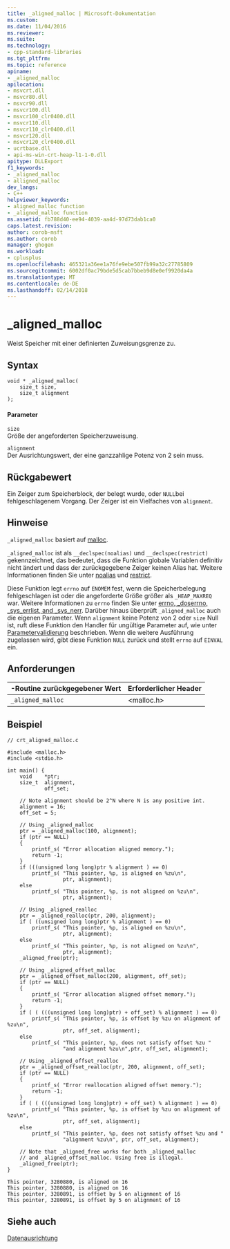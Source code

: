 ```yaml
---
title: _aligned_malloc | Microsoft-Dokumentation
ms.custom: 
ms.date: 11/04/2016
ms.reviewer: 
ms.suite: 
ms.technology:
- cpp-standard-libraries
ms.tgt_pltfrm: 
ms.topic: reference
apiname:
- _aligned_malloc
apilocation:
- msvcrt.dll
- msvcr80.dll
- msvcr90.dll
- msvcr100.dll
- msvcr100_clr0400.dll
- msvcr110.dll
- msvcr110_clr0400.dll
- msvcr120.dll
- msvcr120_clr0400.dll
- ucrtbase.dll
- api-ms-win-crt-heap-l1-1-0.dll
apitype: DLLExport
f1_keywords:
- _aligned_malloc
- alligned_malloc
dev_langs:
- C++
helpviewer_keywords:
- aligned_malloc function
- _aligned_malloc function
ms.assetid: fb788d40-ee94-4039-aa4d-97d73dab1ca0
caps.latest.revision: 
author: corob-msft
ms.author: corob
manager: ghogen
ms.workload:
- cplusplus
ms.openlocfilehash: 465321a36ee1a76fe9ebe507fb99a32c27785809
ms.sourcegitcommit: 6002df0ac79bde5d5cab7bbeb9d8e0ef9920da4a
ms.translationtype: MT
ms.contentlocale: de-DE
ms.lasthandoff: 02/14/2018
---
```

# <a name="alignedmalloc"></a>_aligned_malloc
Weist Speicher mit einer definierten Zuweisungsgrenze zu.  
  
## <a name="syntax"></a>Syntax  
  
```  
void * _aligned_malloc(  
    size_t size,   
    size_t alignment  
);  
```  
  
#### <a name="parameters"></a>Parameter  
 `size`  
 Größe der angeforderten Speicherzuweisung.  
  
 `alignment`  
 Der Ausrichtungswert, der eine ganzzahlige Potenz von 2 sein muss.  
  
## <a name="return-value"></a>Rückgabewert  
 Ein Zeiger zum Speicherblock, der belegt wurde, oder `NULL`bei fehlgeschlagenem Vorgang. Der Zeiger ist ein Vielfaches von `alignment`.  
  
## <a name="remarks"></a>Hinweise  
 `_aligned_malloc` basiert auf [malloc](../../c-runtime-library/reference/malloc.md).  
  
 `_aligned_malloc` ist als `__declspec(noalias)` und `__declspec(restrict)` gekennzeichnet, das bedeutet, dass die Funktion globale Variablen definitiv nicht ändert und dass der zurückgegebene Zeiger keinen Alias hat. Weitere Informationen finden Sie unter [noalias](../../cpp/noalias.md) und [restrict](../../cpp/restrict.md).  
  
 Diese Funktion legt `errno` auf `ENOMEM` fest, wenn die Speicherbelegung fehlgeschlagen ist oder die angeforderte Größe größer als `_HEAP_MAXREQ` war. Weitere Informationen zu `errno` finden Sie unter [errno, _doserrno, _sys_errlist, and _sys_nerr](../../c-runtime-library/errno-doserrno-sys-errlist-and-sys-nerr.md). Darüber hinaus überprüft `_aligned_malloc` auch die eigenen Parameter. Wenn `alignment` keine Potenz von 2 oder `size` Null ist, ruft diese Funktion den Handler für ungültige Parameter auf, wie unter [Parametervalidierung](../../c-runtime-library/parameter-validation.md) beschrieben. Wenn die weitere Ausführung zugelassen wird, gibt diese Funktion `NULL` zurück und stellt `errno` auf `EINVAL` ein.  
  
## <a name="requirements"></a>Anforderungen  
  
|-Routine zurückgegebener Wert|Erforderlicher Header|  
|-------------|---------------------|  
|`_aligned_malloc`|\<malloc.h>|  
  
## <a name="example"></a>Beispiel  
  
```  
// crt_aligned_malloc.c  
  
#include <malloc.h>  
#include <stdio.h>  
  
int main() {  
    void    *ptr;  
    size_t  alignment,  
            off_set;  
  
    // Note alignment should be 2^N where N is any positive int.  
    alignment = 16;  
    off_set = 5;  
  
    // Using _aligned_malloc  
    ptr = _aligned_malloc(100, alignment);  
    if (ptr == NULL)  
    {  
        printf_s( "Error allocation aligned memory.");  
        return -1;  
    }  
    if (((unsigned long long)ptr % alignment ) == 0)  
        printf_s( "This pointer, %p, is aligned on %zu\n",  
                  ptr, alignment);  
    else  
        printf_s( "This pointer, %p, is not aligned on %zu\n",   
                  ptr, alignment);  
  
    // Using _aligned_realloc  
    ptr = _aligned_realloc(ptr, 200, alignment);  
    if ( ((unsigned long long)ptr % alignment ) == 0)  
        printf_s( "This pointer, %p, is aligned on %zu\n",  
                  ptr, alignment);  
    else  
        printf_s( "This pointer, %p, is not aligned on %zu\n",   
                  ptr, alignment);  
    _aligned_free(ptr);  
  
    // Using _aligned_offset_malloc  
    ptr = _aligned_offset_malloc(200, alignment, off_set);  
    if (ptr == NULL)  
    {  
        printf_s( "Error allocation aligned offset memory.");  
        return -1;  
    }  
    if ( ( (((unsigned long long)ptr) + off_set) % alignment ) == 0)  
        printf_s( "This pointer, %p, is offset by %zu on alignment of %zu\n",  
                  ptr, off_set, alignment);  
    else  
        printf_s( "This pointer, %p, does not satisfy offset %zu "  
                  "and alignment %zu\n",ptr, off_set, alignment);  
  
    // Using _aligned_offset_realloc  
    ptr = _aligned_offset_realloc(ptr, 200, alignment, off_set);  
    if (ptr == NULL)  
    {  
        printf_s( "Error reallocation aligned offset memory.");  
        return -1;  
    }  
    if ( ( (((unsigned long long)ptr) + off_set) % alignment ) == 0)  
        printf_s( "This pointer, %p, is offset by %zu on alignment of %zu\n",  
                  ptr, off_set, alignment);  
    else  
        printf_s( "This pointer, %p, does not satisfy offset %zu and "  
                  "alignment %zu\n", ptr, off_set, alignment);  
  
    // Note that _aligned_free works for both _aligned_malloc  
    // and _aligned_offset_malloc. Using free is illegal.  
    _aligned_free(ptr);  
}  
```  
  
```Output  
This pointer, 3280880, is aligned on 16  
This pointer, 3280880, is aligned on 16  
This pointer, 3280891, is offset by 5 on alignment of 16  
This pointer, 3280891, is offset by 5 on alignment of 16  
```  
  
## <a name="see-also"></a>Siehe auch  
 [Datenausrichtung](../../c-runtime-library/data-alignment.md)